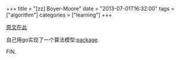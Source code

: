 +++
title = "[zz] Boyer-Moore"
date = "2013-07-01T16:32:00"
tags = ["algorithm"]
categories = ["learning"]
+++

[原文在此](http://www.ruanyifeng.com/blog/2013/05/boyer-moore_string_search_algorithm.html)

自己用go实现了一个算法模型:[package](https://github.com/tw4452852/alg/tree/master/boyermoore)

FIN.
